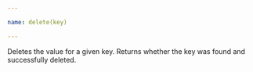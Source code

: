 ```yaml
---

name: delete(key)

---
```


Deletes the value for a given key.
Returns whether the key was found and successfully deleted.

